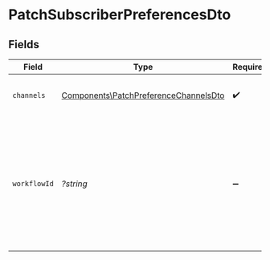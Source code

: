 # PatchSubscriberPreferencesDto


## Fields

| Field                                                                                                                             | Type                                                                                                                              | Required                                                                                                                          | Description                                                                                                                       |
| --------------------------------------------------------------------------------------------------------------------------------- | --------------------------------------------------------------------------------------------------------------------------------- | --------------------------------------------------------------------------------------------------------------------------------- | --------------------------------------------------------------------------------------------------------------------------------- |
| `channels`                                                                                                                        | [Components\PatchPreferenceChannelsDto](../../Models/Components/PatchPreferenceChannelsDto.md)                                    | :heavy_check_mark:                                                                                                                | Channel-specific preference settings                                                                                              |
| `workflowId`                                                                                                                      | *?string*                                                                                                                         | :heavy_minus_sign:                                                                                                                | Workflow internal _id, identifier or slug. If provided, update workflow specific preferences, otherwise update global preferences |